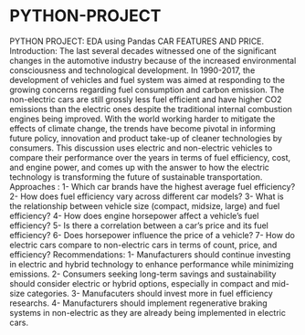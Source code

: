 # PYTHON-PROJECT
PYTHON PROJECT: EDA using Pandas
CAR FEATURES AND PRICE.
Introduction: The last several decades witnessed one of the significant changes in the automotive industry because of the increased environmental consciousness and technological development. In 1990-2017, the development of vehicles and fuel system was aimed at responding to the growing concerns regarding fuel consumption and carbon emission. The non-electric cars are still grossly less fuel efficient and have higher CO2 emissions than the electric ones despite the traditional internal combustion engines being improved. With the world working harder to mitigate the effects of climate change, the trends have become pivotal in informing future policy, innovation and product take-up of cleaner technologies by consumers. This discussion uses electric and non-electric vehicles to compare their performance over the years in terms of fuel efficiency, cost, and engine power, and comes up with the answer to how the electric technology is transforming the future of sustainable transportation.
Approaches : 1- Which car brands have the highest average fuel efficiency?
             2- How does fuel efficiency vary across different car models?
             3- What is the relationship between vehicle size (compact, midsize, large) and fuel efficiency?
             4- How does engine horsepower affect a vehicle’s fuel efficiency?
             5- Is there a correlation between a car’s price and its fuel efficiency?
             6- Does horsepower influence the price of a vehicle?
             7- How do electric cars compare to non-electric cars in terms of count, price, and efficiency?
Recommendations:  1- Manufacturers should continue investing in electric and hybrid technology to enhance performance while minimizing                         emissions.
                  2- Consumers seeking long-term savings and sustainability should consider electric or hybrid options, especially in                          compact and mid-size categories.
                  3- Manufacuters should invest more in fuel efficiency researchs.
                  4- Manufacturers should implement regenerative braking systems in non-electric as they are already being implemented in                      electric cars.
                  

